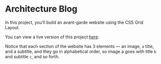 # Architecture Blog

In this project, you’ll build an avant-garde website using the CSS Grid Layout.

You can view a live version of this project [here](https://content.codecademy.com/courses/learn-css-grid/project-iii/index.html).

Notice that each section of the website has 3 elements — an image, `a` title, and a subtitle, and they go in alphabetical order, so image a goes with title `b` and subtitle `c`, and so forth.
